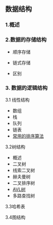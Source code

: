 ## 数据结构

### 1.概述

### 2.数据的存储结构

+ 顺序存储

+ 链式存储

+ 区别

### 3. 数据的逻辑结构

3.1 线性结构

  * 数组
  * 栈
  * 队列
  * 链表
  * [常用的排序算法](../DSAA/sort.md)	

3.2树结构

* 概述
* 二叉树
* 线索二叉树
* 赫夫曼树
* 二叉排序树
* [AVL树](../DSAA/tree/AVLTree.md) 
* 多路查找树

3.3哈希表

3.4图结构

